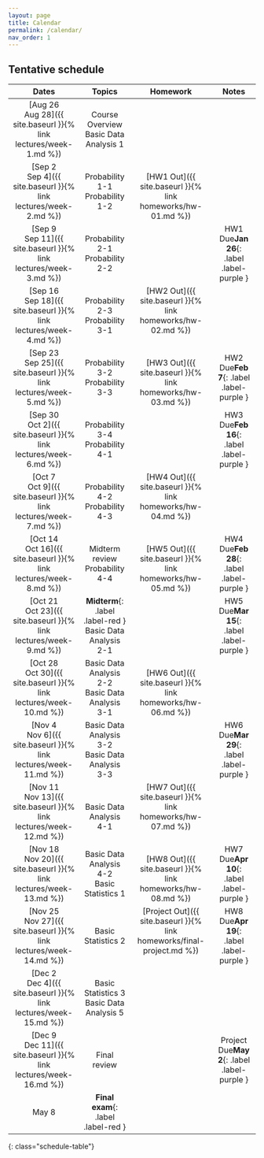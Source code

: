 ```yaml
---
layout: page
title: Calendar
permalink: /calendar/
nav_order: 1
---
```


## Tentative schedule

| Dates         | Topics                                   | Homework  | Notes                    |
|:-------------:|:----------------------------------------:|:---------:|:------------------------:|
|[Aug 26 <br /> Aug 28]({{ site.baseurl }}{% link lectures/week-1.md %})| Course Overview <br /> Basic Data Analysis 1|                          |
|[Sep 2 <br />  Sep 4]({{ site.baseurl }}{% link lectures/week-2.md %})  | Probability 1-1   <br /> Probability 1-2     |<br/> [HW1 Out]({{ site.baseurl }}{% link homeworks/hw-01.md %})   | 
|[Sep 9 <br />  Sep 11]({{ site.baseurl }}{% link lectures/week-3.md %})  | Probability 2-1   <br /> Probability 2-2     |                                                                   |HW1 Due**Jan 26**{: .label .label-purple }
|[Sep 16 <br />  Sep 18]({{ site.baseurl }}{% link lectures/week-4.md %})   | Probability 2-3   <br /> Probability 3-1     | [HW2 Out]({{ site.baseurl }}{% link homeworks/hw-02.md %})  <br/><br/>      |
|[Sep 23  <br />  Sep 25]({{ site.baseurl }}{% link lectures/week-5.md %})   | Probability 3-2  <br/> Probability 3-3    |<br/>[HW3 Out]({{ site.baseurl }}{% link homeworks/hw-03.md %})  |HW2 Due**Feb 7**{: .label .label-purple }
|[Sep 30 <br />  Oct 2]({{ site.baseurl }}{% link lectures/week-6.md %})  | Probability 3-4  <br />  Probability 4-1    |                  |HW3 Due**Feb 16**{: .label .label-purple }
|[Oct 7 <br />  Oct 9]({{ site.baseurl }}{% link lectures/week-7.md %})  | Probability 4-2   <br />  Probability 4-3    |[HW4 Out]({{ site.baseurl }}{% link homeworks/hw-04.md %})   <br/><br/>              |
|[Oct 14 <br />  Oct 16]({{ site.baseurl }}{% link lectures/week-8.md %})  | Midterm review  <br />  Probability 4-4    |<br/>[HW5 Out]({{ site.baseurl }}{% link homeworks/hw-05.md %})                     | HW4 Due**Feb 28**{: .label .label-purple }
|[Oct 21 <br />  Oct 23]({{ site.baseurl }}{% link lectures/week-9.md %})  | **Midterm**{: .label .label-red }  <br /> Basic Data Analysis 2-1 |       |HW5 Due**Mar 15**{: .label .label-purple }
|[Oct 28 <br />  Oct 30]({{ site.baseurl }}{% link lectures/week-10.md %}) | Basic Data Analysis 2-2   <br /> Basic Data Analysis 3-1 |<br/>[HW6 Out]({{ site.baseurl }}{% link homeworks/hw-06.md %})                         |
|[Nov 4 <br />  Nov 6]({{ site.baseurl }}{% link lectures/week-11.md %}) | Basic Data Analysis 3-2 <br /> Basic Data Analysis 3-3 |       |HW6 Due**Mar 29**{: .label .label-purple }
|[Nov 11  <br /> Nov 13]({{ site.baseurl }}{% link lectures/week-12.md %})  |    <br /> Basic Data Analysis 4-1  | [HW7 Out]({{ site.baseurl }}{% link homeworks/hw-07.md %})   <br/><br/>                        |
|[Nov 18 <br />  Nov 20]({{ site.baseurl }}{% link lectures/week-13.md %}) | Basic Data Analysis 4-2   <br /> Basic Statistics 1 |<br/>[HW8 Out]({{ site.baseurl }}{% link homeworks/hw-08.md %})                    |HW7 Due**Apr 10**{: .label .label-purple }
|[Nov 25 <br />  Nov 27]({{ site.baseurl }}{% link lectures/week-14.md %}) | Basic Statistics 2 <br /> |[Project Out]({{ site.baseurl }}{% link homeworks/final-project.md %})  <br/><br/>   |HW8 Due**Apr 19**{: .label .label-purple }
|[Dec 2 <br />  Dec 4]({{ site.baseurl }}{% link lectures/week-15.md %})   | Basic Statistics 3  <br />  Basic Data Analysis 5                    |
|[Dec 9 <br />  Dec 11]({{ site.baseurl }}{% link lectures/week-16.md %})   | Final review       |                  |Project Due**May 2**{: .label .label-purple }
|May 8   | **Final exam**{: .label .label-red }               |                          |


{: class="schedule-table"}
